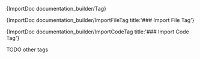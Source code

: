 [//]: # (This file was generated from: doc/templates/03-Tags.mdt using the documentation_builder package on: 2021-08-15 15:49:59.128923.)
{ImportDoc documentation_builder/Tag}

{ImportDoc documentation_builder/ImportFileTag title:'### Import File Tag'}

{ImportDoc documentation_builder/ImportCodeTag title:'### Import Code Tag'}

TODO other tags